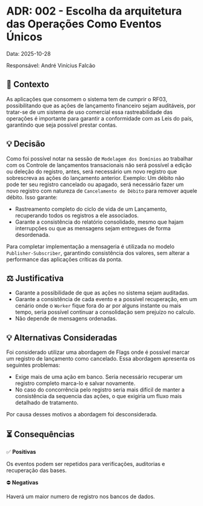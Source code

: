 
# ADR: 002 - Escolha da arquitetura das Operações Como Eventos Únicos

Data: 2025-10-28

Responsável: André Vinícius Falcão

## :open_book: Contexto
As aplicações que consomem o sistema tem de cumprir o RF03, possibilitando que as ações de lançamento financeiro sejam auditáveis, por tratar-se de um sistema de uso comercial essa rastreabilidade das operações é importante para garantir a conformidade com as Leis do país, garantindo que seja possível prestar contas.
  

## :bulb: Decisão
Como foi possível notar na sessão de `Modelagem dos Domínios` ao trabalhar com os Controle de lançamentos transacionais não será possível a edição ou deleção do registro, antes, será necessário um novo registro que sobrescreva as ações do lançamento anterior. Exemplo: Um débito não pode ter seu registro cancelado ou apagado, será necessário fazer um novo registro com natureza de `Cancelamento de Débito` para remover aquele débito. Isso garante: 
- Rastreamento completo do ciclo de vida de um Lançamento, recuperando todos os registros a ele associados. 
- Garante a consistência do relatório consolidado, mesmo que hajam interrupções ou que as mensagens sejam entregues de forma desordenada. 

Para completar implementação a mensageria é utilizada no modelo `Publisher-Subscriber`, garantindo consistência dos valores, sem alterar a performance das aplicações críticas da ponta.

  

## :balance_scale: Justificativa
- Garante a possibilidade de que as ações no sistema sejam auditadas.
- Garante a consistência de cada evento e a possível recuperação, em um cenário onde o `Worker` fique fora do ar por alguns instante ou mais tempo, seria possível continuar a consolidação sem prejuízo no calculo.
- Não depende de mensagens ordenadas.
  

## :bulb: Alternativas Consideradas
Foi considerado utilizar uma abordagem de Flags onde é possível marcar um registro de lançamento como cancelado. Essa abordagem apresenta os seguintes problemas:
- Exige mais de uma ação em banco. Seria necessário recuperar um registro completo marca-lo e salvar novamente. 
- No caso do concorrência pelo registro seria mais difícil de manter a consistência da sequencia das ações, o que exigiria um fluxo mais detalhado de tratamento.

Por causa desses motivos a abordagem foi desconsiderada.
  

## :hourglass_flowing_sand: **Consequências**
:white_check_mark: **Positivas**

Os eventos podem ser repetidos para verificações, auditorias e recuperação das bases.

  

:no_entry: **Negativas**

Haverá um maior numero de registro nos bancos de dados.